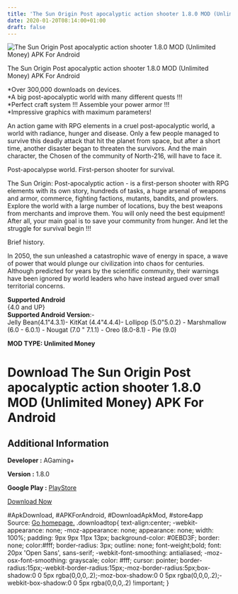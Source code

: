 ```yaml
---
title: 'The Sun Origin Post apocalyptic action shooter 1.8.0 MOD (Unlimited Money) APK For Android'
date: 2020-01-20T08:14:00+01:00
draft: false
---
```


![The Sun Origin Post apocalyptic action shooter 1.8.0 MOD (Unlimited Money) APK For Android](https://i0.wp.com/apkhome.net/wp-content/uploads/2020/01/The-Sun-Origin-Post-apocalyptic-action-shooter-1.8.0-MOD-Unlimited-Money.jpg "The Sun Origin Post apocalyptic action shooter 1.8.0 MOD (Unlimited Money) APK For Android")

  

The Sun Origin Post apocalyptic action shooter 1.8.0 MOD (Unlimited Money) APK For Android

\*Over 300,000 downloads on devices.  
\*A big post-apocalyptic world with many different quests !!!  
\*Perfect craft system !!! Assemble your power armor !!!  
\*Impressive graphics with maximum parameters!

An action game with RPG elements in a cruel post-apocalyptic world, a world with radiance, hunger and disease. Only a few people managed to survive this deadly attack that hit the planet from space, but after a short time, another disaster began to threaten the survivors. And the main character, the Chosen of the community of North-216, will have to face it.

Post-apocalypse world. First-person shooter for survival.

The Sun Origin: Post-apocalyptic action - is a first-person shooter with RPG elements with its own story, hundreds of tasks, a huge arsenal of weapons and armor, commerce, fighting factions, mutants, bandits, and prowlers. Explore the world with a large number of locations, buy the best weapons from merchants and improve them. You will only need the best equipment! After all, your main goal is to save your community from hunger. And let the struggle for survival begin !!!

Brief history.

In 2050, the sun unleashed a catastrophic wave of energy in space, a wave of power that would plunge our civilization into chaos for centuries. Although predicted for years by the scientific community, their warnings have been ignored by world leaders who have instead argued over small territorial concerns.

**Supported Android**  
{4.0 and UP}  
**Supported Android Version**:-  
Jelly Bean(4.1"4.3.1)- KitKat (4.4"4.4.4)- Lollipop (5.0"5.0.2) - Marshmallow (6.0 - 6.0.1) - Nougat (7.0 " 7.1.1) - Oreo (8.0-8.1) - Pie (9.0)

**MOD TYPE: Unlimited Money**

Download The Sun Origin Post apocalyptic action shooter 1.8.0 MOD (Unlimited Money) APK For Android
===================================================================================================

Additional Information
----------------------

**Developer :** AGaming+

**Version :** 1.8.0

**Google Play :** [PlayStore](https://play.google.com/store/apps/details?id=com.agaming.thesun.origin)

  

[Download Now](https://store4app.co/post/the-sun-origin-post-apocalyptic-action-shooter-1-8-0-mod-unlimited-money-apk-for-android_1579452012)

  
#ApkDownload, #APKForAndroid, #DownloadApkMod, #store4app  
Source: [Go homepage.](https://store4app.co/post/the-sun-origin-post-apocalyptic-action-shooter-1-8-0-mod-unlimited-money-apk-for-android_1579452012) .downloadtop{ text-align:center; -webkit-appearance: none; -moz-appearance: none; appearance: none; width: 100%; padding: 9px 9px 11px 13px; background-color: #0EBD3F; border: none; color:#fff; border-radius: 3px; outline: none; font-weight;bold; font: 20px 'Open Sans', sans-serif; -webkit-font-smoothing: antialiased; -moz-osx-font-smoothing: grayscale; color: #fff; cursor: pointer; border-radius:15px;-webkit-border-radius:15px;-moz-border-radius:5px;box-shadow:0 0 5px rgba(0,0,0,.2);-moz-box-shadow:0 0 5px rgba(0,0,0,.2);-webkit-box-shadow:0 0 5px rgba(0,0,0,.2) !important; }